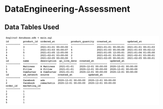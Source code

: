# DataEngineering-Assessment
## Data Tables Used 
![alt text](https://github.com/SrikarPrayaga06/DataEngineering-Assessment/blob/main/Screen%20Shot%202021-09-08%20at%2011.39.23%20PM.png)
